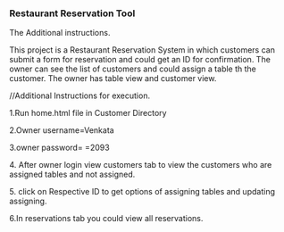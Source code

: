 ### Restaurant Reservation Tool

The Additional instructions.

This project is a Restaurant Reservation System in which customers can submit a form for reservation and could get an ID for confirmation.
The owner can see the list of customers and could assign a table th the customer. 
The owner has table view and customer view.

//Additional Instructions for execution.

1\.Run home.html file in Customer Directory

2\.Owner username=Venkata

3\.owner password= =2093

4\. After owner login view customers tab to view the customers who are assigned tables and not assigned.

5\. click on Respective ID to get options of assigning tables and updating assigning.

6\.In reservations tab you could view all reservations.
